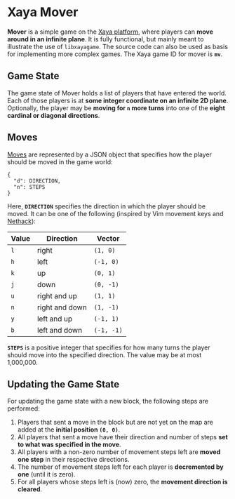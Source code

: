 # Xaya Mover

**Mover** is a simple game on the [Xaya platform](https://xaya.io/), where
players can **move around in an infinite plane**.  It is fully functional, but
mainly meant to illustrate the use of `libxayagame`.  The source code can
also be used as basis for implementing more complex games.
The Xaya game ID for mover is **`mv`**.

## Game State

The game state of Mover holds a list of players that have entered the world.
Each of those players is at **some integer coordinate on an infinite 2D plane**.
Optionally, the player may be **moving for `n` more turns** into one of the
**eight cardinal or diagonal directions**.

## Moves

[Moves](https://github.com/xaya/Specs/blob/master/games.md#moves)
are represented by a JSON object that specifies how the player
should be moved in the game world:

    {
      "d": DIRECTION,
      "n": STEPS
    }

Here, **`DIRECTION`** specifies the direction in which the player should
be moved.  It can be one of the following (inspired by Vim movement keys
and [Nethack](https://nethack.org/)):

Value | Direction      | Vector
----- | -------------- | ----------
`l`   | right          | `(1, 0)`
`h`   | left           | `(-1, 0)`
`k`   | up             | `(0, 1)`
`j`   | down           | `(0, -1)`
`u`   | right and up   | `(1, 1)`
`n`   | right and down | `(1, -1)`
`y`   | left and up    | `(-1, 1)`
`b`   | left and down  | `(-1, -1)`

**`STEPS`** is a positive integer that specifies for how many turns the player
should move into the specified direction.
The value may be at most 1,000,000.

## Updating the Game State

For updating the game state with a new block, the following steps are performed:

1. Players that sent a move in the block but are not yet on the map are added
   at the **initial position `(0, 0)`**.
2. All players that sent a move have their direction and number of steps
   **set to what was specified in the move**.
3. All players with a non-zero number of movement steps left are **moved one
   step** in their respective directions.
4. The number of movement steps left for each player is **decremented by one**
   (until it is zero).
5. For all players whose steps left is (now) zero, the **movement direction
   is cleared**.
